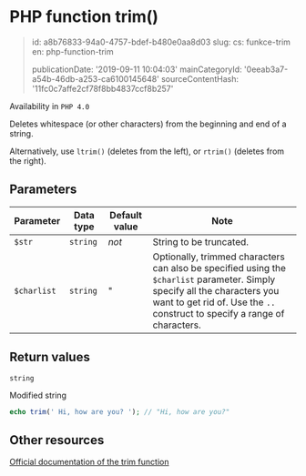 PHP function trim()
===================

> id: a8b76833-94a0-4757-bdef-b480e0aa8d03
> slug:
> 	cs: funkce-trim
> 	en: php-function-trim
> 
> publicationDate: '2019-09-11 10:04:03'
> mainCategoryId: '0eeab3a7-a54b-46db-a253-ca6100145648'
> sourceContentHash: '11fc0c7affe2cf78f8bb4837ccf8b257'

Availability in `PHP 4.0`

Deletes whitespace (or other characters) from the beginning and end of a string.

Alternatively, use `ltrim()` (deletes from the left), or `rtrim()` (deletes from the right).

Parameters
--------------

| Parameter | Data type | Default value | Note |
|-----|-----|-----|-----|
| `$str` | `string` | *not* | String to be truncated. |
| `$charlist` | `string` | " | Optionally, trimmed characters can also be specified using the `$charlist` parameter. Simply specify all the characters you want to get rid of. Use the `..` construct to specify a range of characters. |

Return values
----------------

`string`

Modified string

```php
echo trim(' Hi, how are you? '); // "Hi, how are you?"
```

Other resources
------------

[Official documentation of the trim function](https://www.php.net/manual/en/function.trim.php)
